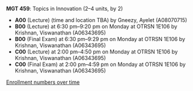 **MGT 459**: Topics in Innovation (2–4 units, by 2)

- **A00** (Lecture) (time and location TBA) by Gneezy, Ayelet (A08070715)
- **B00** (Lecture) at 6:30 pm–9:20 pm on Monday at OTRSN 1E106 by Krishnan, Viswanathan (A06343695)
- **B00** (Final Exam) at 6:30 pm–9:29 pm on Monday at OTRSN 1E106 by Krishnan, Viswanathan (A06343695)
- **C00** (Lecture) at 2:00 pm–4:50 pm on Monday at OTRSN 1E106 by Krishnan, Viswanathan (A06343695)
- **C00** (Final Exam) at 2:00 pm–4:59 pm on Monday at OTRSN 1E106 by Krishnan, Viswanathan (A06343695)

[Enrollment numbers over time](./MGT459.tsv)
